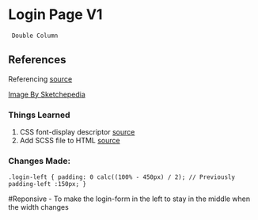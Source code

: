 # Login Page V1

     Double Column

## References

Referencing [source](https://www.youtube.com/watch?v=9g7rFjOuggU&list=WL&index=9&t=628s)

<a href="https://www.freepik.com/free-ai-image/man-stands-cliff-looking-mountain-moon-is-visible-distance_42694711.htm#query=welcome%20illustration&position=11&from_view=search&track=ais_ai_generated">Image By Sketchepedia</a>

### Things Learned

1. CSS font-display descriptor [source](https://developer.chrome.com/blog/font-display/)
2. Add SCSS file to HTML [source](https://www.youtube.com/watch?v=luMu2WDP678)

### Changes Made:

`.login-left {
     padding: 0 calc((100% - 450px) / 2); // Previously padding-left :150px;
}`

#Reponsive - To make the login-form in the left to stay in the middle when the width changes
